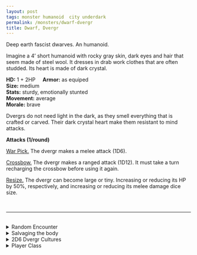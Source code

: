 ```yaml
---
layout: post
tags: monster humanoid  city underdark
permalink: /monsters/dwarf-dvergr
title: Dwarf, Dvergr
---
```


Deep earth fascist dwarves. An humanoid.

Imagine a 4’ short humanoid with rocky gray skin, dark eyes and hair that seem made of steel wool. It dresses in drab work clothes that are often studded. Its heart is made of dark crystal.

**HD:** 1 + 2HP  &nbsp; &nbsp;  **Armor:** as equiped <br>
**Size:** medium <br>
**Stats:** sturdy, emotionally stunted <br>
**Movement:** average <br>
**Morale:** brave <br>

Dvergrs do not need light in the dark, as they smell everything that is crafted or carved. Their dark crystal heart make them resistant to mind attacks.

**Attacks (1/round)**

<ins>War Pick.</ins> The dvergr makes a melee attack (1D6).

<ins>Crossbow.</ins> The dvergr makes a ranged attack (1D12). It must take a turn recharging the crossbow before using it again.

<ins>Resize.</ins> The dvergr can become large or tiny. Increasing or reducing its HP by 50%, respectively, and increasing or reducing its melee damage dice size.

<br>

---

<br> 

<details markdown="1">
<summary>Random Encounter</summary>

1. **Monster:** roll 1D6:
    1. <ins>Dvergr Patrol:</ins> 1D10 dvergr & 1D4 [soldiers](https://saltygoo.github.io/monsters/shaman)
    1. <ins>Dvergr Tunnelers:</ins> 1D10 dvergr & 1D4 [engines of pain](https://saltygoo.github.io/monsters/engine-of-pain)
    1. <ins>Dvergr Unrest Sowers:</ins> 1D6 [soulblades](https://saltygoo.github.io/monsters/scout) & 1D4 [mind masters](https://saltygoo.github.io/monsters/scout)
    1. <ins>Dvergr Survey Cavalry:</ins> 1D8 [spider riders](https://saltygoo.github.io/monsters/scout) & as many [giant spiders](https://saltygoo.github.io/monsters/spider)
    1. <ins>Dvergr Inspectors:</ins> 1 [forge priest](https://saltygoo.github.io/monsters/priest) & 1D6 [fire lancers](https://saltygoo.github.io/monsters/soldier)
    1. <ins>Dvergr Demolition Squad:</ins> 1 [juggernaut](https://saltygoo.github.io/monsters/soldier) & 1D8 [fire lancers](https://saltygoo.github.io/monsters/soldier)
1. **Lair:** A mining camp with slave pens. <br>	&nbsp; OR <br>	**Omen:** Laborious klank noises.
1. **Spoor:** An escaped slave, dying.
1. **Tracks:** Dwarf tracks.
1. **Trace:** A dead humanoid with a slave collar.
1. **Trace:** Some sort of Drill.
</details>

<details markdown="1">
<summary>Salvaging the body</summary>

You find the monster's weapons and ... (Roll as many times as the HD of the monster)

1. Nothing.
1. A barbed dagger.
1. Keys.
1. Pitons.
1. 1D6x10' of chains
1. Unrefined ore (valueable)

You could also extract their dark crystal heart, which will make them send assassins after you as it is their only way to reproduce.

<span class="alchemy">**Dark Crystal**. Contains the dvergrs master plan in a secret code. Can be hacked to make a dvergr thrall. Will attract the attention of countless assassins.</span>

</details>

<details markdown="1">
<summary>2D6 Dvergr Cultures</summary>

Combine the result of both tables to get the broad lines of this humanoid culture in this part of the world.

**Cultures**
1. The ones that live in one massive fortress deep underground.
1. The ones that live in a mobile caravan of drilling machines.
1. The ones that are building a network of secret tunnels that lead everywhere.
1. The ones that run the slave trade of the underdark.
1. The ones that design terrible weapons of destruction.
1. The ones that are roving mercenaries.

**Features**
1. They obey a gigantic dark crystal, which they worship.
1. They are thralls to mind flayers.
1. They plotted 50% of the wars in the area, but most people don’t know.
1. Their home base is actually in an other dimension.
1. They plan to seal the area.
1. Their slaves are going to revolt.

</details>

<details markdown="1">
<summary>Player Class</summary>
Play as a [dwarf](https://saltygoo.github.io/class/specialist/dwarf)! 
</details>

